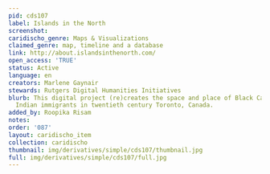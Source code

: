 ```yaml
---
pid: cds107
label: Islands in the North
screenshot: 
caridischo_genre: Maps & Visualizations
claimed_genre: map, timeline and a database
link: http://about.islandsinthenorth.com/
open_access: 'TRUE'
status: Active
language: en
creators: Marlene Gaynair
stewards: Rutgers Digital Humanities Initiatives
blurb: This digital project (re)creates the space and place of Black Canadian/West
  Indian immigrants in twentieth century Toronto, Canada.
added_by: Roopika Risam
notes: 
order: '087'
layout: caridischo_item
collection: caridischo
thumbnail: img/derivatives/simple/cds107/thumbnail.jpg
full: img/derivatives/simple/cds107/full.jpg
---
```

